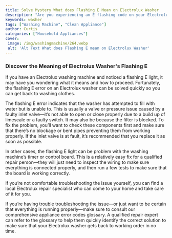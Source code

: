 ```yaml
---
title: Solve Mystery What does Flashing E Mean on Electrolux Washer
description: "Are you experiencing an E flashing code on your Electrolux washer Discover the simple steps to decode and address the issue in our latest blog post"
keywords: washer
tags: ["Washing Machine", "Clean Appliance"]
author: Curtis
categories: ["Household Appliances"]
cover: 
 image: /img/washingmachine/264.webp
 alt: 'Alt Text What does Flashing E mean on Electrolux Washer'
---
```

### Discover the Meaning of Electrolux Washer's Flashing E
If you have an Electrolux washing machine and noticed a flashing E light, it may have you wondering what it means and how to proceed. Fortunately, the flashing E error on an Electrolux washer can be solved quickly so you can get back to washing clothes. 

The flashing E error indicates that the washer has attempted to fill with water but is unable to. This is usually a valve or pressure issue caused by a faulty inlet valve––it’s not able to open or close properly due to a build up of limescale or a faulty switch. It may also be because the filter is blocked. To fix the problem, you’ll want to check these components first and make sure that there’s no blockage or bent pipes preventing them from working properly. If the inlet valve is at fault, it’s recommended that you replace it as soon as possible. 

In other cases, the flashing E light can be problem with the washing machine’s timer or control board. This is a relatively easy fix for a qualified repair person––they will just need to inspect the wiring to make sure everything is connected properly, and then run a few tests to make sure that the board is working correctly. 

If you’re not comfortable troubleshooting the issue yourself, you can find a local Electrolux repair specialist who can come to your home and take care of it for you. 

If you’re having trouble troubleshooting the issue––or just want to be certain that everything is running properly––make sure to consult our comprehensive appliance error codes glossary. A qualified repair expert can refer to the glossary to help them quickly identify the correct solution to make sure that your Electrolux washer gets back to working order in no time.
